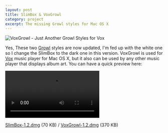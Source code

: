 ```yaml
---
layout: post
title: SlimBox & VoxGrowl
category: project
excerpt: The missing Growl styles for Mac OS X
---
```


<p><img src="http://static.sparanoid.com/slimbox-voxgrowl.png" alt="VoxGrowl - Just Another Growl Styles for Vox"></p>

<section>
<p>Yes, These two <a href="http://growl.info/">Growl</a> styles are now updated, I'm fed up with the white one so I change the SlimBox to the dark one in this version. VoxGrowl is used for <a href="http://www.voxapp.uni.cc/">Vox</a> music player for Mac OS X, but it also can be used by any other music player that displays album art. You can have a quick preview here:</p>
</section>

<video controls><source src="http://static.sparanoid.com/slimbox-voxgrowl.mov" type=video/mp4></video>

<p class=download><a href="http://github.com/downloads/sparanoid/slimbox/SlimBox-1.2.dmg">SlimBox-1.2.dmg</a> (70 KB) / <a href="http://github.com/downloads/sparanoid/voxgrowl/VoxGrowl-1.2.dmg">VoxGrowl-1.2.dmg</a> (370 KB)</p>